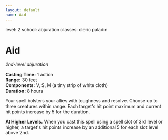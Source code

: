 ```yaml
---
layout: default
name: Aid
---
```

level: 2
school: abjuration
classes: cleric
         paladin

# Aid 
_2nd-level abjuration_ 

**Casting Time:** 1 action    
**Range:** 30 feet    
**Components:** V, S, M (a tiny strip of white cloth)   
**Duration:** 8 hours 

Your spell bolsters your allies with toughness and resolve. Choose up to three creatures within range. Each target's hit point maximum and current hit points increase by 5 for the duration. 

**At Higher Levels.** When you cast this spell using a spell slot of 3rd level or higher, a target's hit points increase by an additional 5 for each slot level above 2nd. 